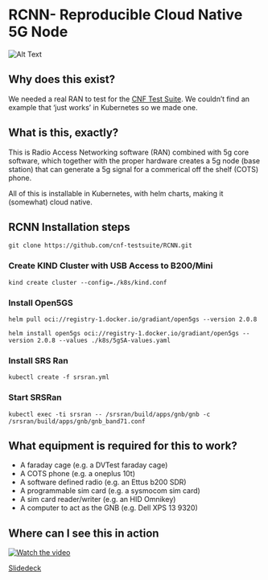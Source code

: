 # RCNN- Reproducible Cloud Native 5G Node 
![Alt Text](https://i.imgur.com/lXQG9MY.png)

## Why does this exist?
We needed a real RAN to test for the [CNF Test Suite](https://github.com/cnf-testsuite). We couldn’t find an example that ‘just works’ in Kubernetes so we made one.

## What is this, exactly?
This is Radio Access Networking software (RAN) combined with 5g core software, which together with the proper hardware creates a 5g node (base station) that can generate a 5g signal for a commerical off the shelf (COTS) phone. 

All of this is installable in Kubernetes, with helm charts, making it (somewhat) cloud native.

## RCNN Installation steps
`git clone https://github.com/cnf-testsuite/RCNN.git`

### Create KIND Cluster with USB Access to B200/Mini
`kind create cluster --config=./k8s/kind.conf`

### Install Open5GS
`helm pull oci://registry-1.docker.io/gradiant/open5gs --version 2.0.8`

`helm install open5gs oci://registry-1.docker.io/gradiant/open5gs --version 2.0.8 --values ./k8s/5gSA-values.yaml`

### Install SRS Ran
`kubectl create -f srsran.yml`

### Start SRSRan 
`kubectl exec -ti srsran -- /srsran/build/apps/gnb/gnb -c /srsran/build/apps/gnb/gnb_band71.conf`

## What equipment is required for this to work?

* A faraday cage (e.g. a DVTest faraday cage)
* A COTS phone (e.g. a oneplus 10t)
* A software defined radio (e.g. an Ettus b200 SDR)
* A programmable sim card (e.g. a sysmocom sim card)
* A sim card reader/writer (e.g. an HID Omnikey)
* A computer to act as the GNB (e.g. Dell XPS 13 9320)

## Where can I see this in action
[![Watch the video](https://img.youtube.com/vi/fa0zQGwJ_AM/hqdefault.jpg)](https://youtu.be/fa0zQGwJ_AM)

[Slidedeck](https://www.slideshare.net/WavellWatson/an-open-source-reproducible-cloud-native-5g-ran)

